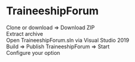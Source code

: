 # TraineeshipForum

Clone or download => Download ZIP <br>
Extract archive <br>
Open TraineeshipForum.sln via Visual Studio 2019 <br>
Build => Publish TraineeshipForum => Start <br>
Configure your option




